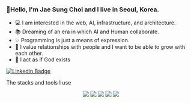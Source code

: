 ### 👋Hello, I'm Jae Sung Choi and I live in Seoul, Korea.

- 💻 I am interested in the web, AI, infrastructure, and architecture.
- 📚 Dreaming of an era in which AI and Human collaborate.
- ✨ Programming is just a means of expression.
- 💚 I value relationships with people and I want to be able to grow with each other.
- 📖 I act as if God exists

[![Linkedin Badge](https://img.shields.io/badge/-LinkedIn-blue?style=flat-square&logo=Linkedin&logoColor=white&link=https://www.linkedin.com/in/jaesung-choi-7931a1207/)](https://www.linkedin.com/in/jaesung-choi-7931a1207/)


The stacks and tools I use
<div align="center">
<img src="https://img.shields.io/badge/.NET-512BD4?style=flat-square&logo=.NET&logoColor=f4f4f4"> 
<img src="https://img.shields.io/badge/Blob-0078D4?style=flat-square&logo=Microsoft Azure&logoColor=f4f4f4"> <img src="https://img.shields.io/badge/AI%20Search-0078D4?logo=microsoftazure"> 
<img src="https://img.shields.io/badge/App Service-0078D4?style=flat-square&logo=Microsoft Azure&logoColor=f4f4f4"> 
<img src="https://img.shields.io/badge/Azure Functions-0078D4?style=flat-square&logo=Azure Functions&logoColor=f4f4f4"> 
</div> 

